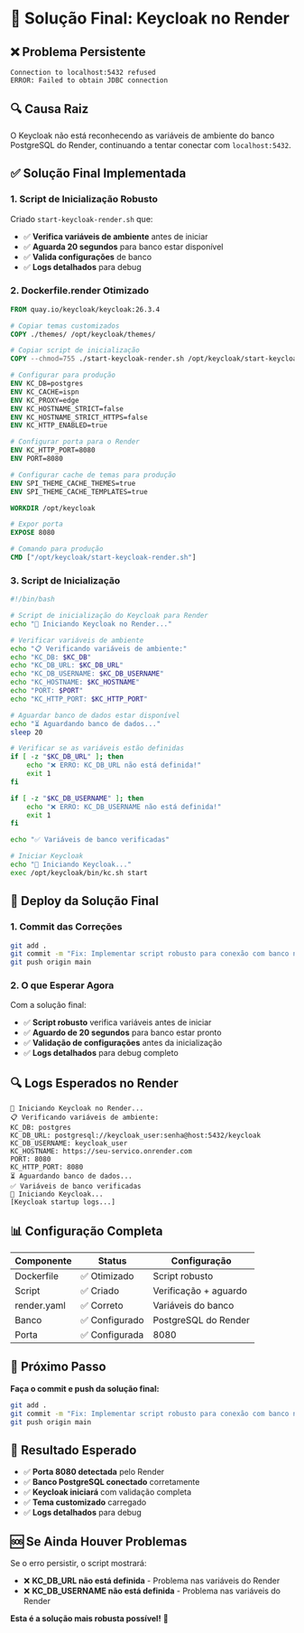 # 🎯 Solução Final: Keycloak no Render

## ❌ **Problema Persistente**

```
Connection to localhost:5432 refused
ERROR: Failed to obtain JDBC connection
```

## 🔍 **Causa Raiz**

O Keycloak não está reconhecendo as variáveis de ambiente do banco PostgreSQL do Render, continuando a tentar conectar com `localhost:5432`.

## ✅ **Solução Final Implementada**

### 1. **Script de Inicialização Robusto**

Criado `start-keycloak-render.sh` que:
- ✅ **Verifica variáveis de ambiente** antes de iniciar
- ✅ **Aguarda 20 segundos** para banco estar disponível
- ✅ **Valida configurações** de banco
- ✅ **Logs detalhados** para debug

### 2. **Dockerfile.render Otimizado**

```dockerfile
FROM quay.io/keycloak/keycloak:26.3.4

# Copiar temas customizados
COPY ./themes/ /opt/keycloak/themes/

# Copiar script de inicialização
COPY --chmod=755 ./start-keycloak-render.sh /opt/keycloak/start-keycloak-render.sh

# Configurar para produção
ENV KC_DB=postgres
ENV KC_CACHE=ispn
ENV KC_PROXY=edge
ENV KC_HOSTNAME_STRICT=false
ENV KC_HOSTNAME_STRICT_HTTPS=false
ENV KC_HTTP_ENABLED=true

# Configurar porta para o Render
ENV KC_HTTP_PORT=8080
ENV PORT=8080

# Configurar cache de temas para produção
ENV SPI_THEME_CACHE_THEMES=true
ENV SPI_THEME_CACHE_TEMPLATES=true

WORKDIR /opt/keycloak

# Expor porta
EXPOSE 8080

# Comando para produção
CMD ["/opt/keycloak/start-keycloak-render.sh"]
```

### 3. **Script de Inicialização**

```bash
#!/bin/bash

# Script de inicialização do Keycloak para Render
echo "🚀 Iniciando Keycloak no Render..."

# Verificar variáveis de ambiente
echo "📋 Verificando variáveis de ambiente:"
echo "KC_DB: $KC_DB"
echo "KC_DB_URL: $KC_DB_URL"
echo "KC_DB_USERNAME: $KC_DB_USERNAME"
echo "KC_HOSTNAME: $KC_HOSTNAME"
echo "PORT: $PORT"
echo "KC_HTTP_PORT: $KC_HTTP_PORT"

# Aguardar banco de dados estar disponível
echo "⏳ Aguardando banco de dados..."
sleep 20

# Verificar se as variáveis estão definidas
if [ -z "$KC_DB_URL" ]; then
    echo "❌ ERRO: KC_DB_URL não está definida!"
    exit 1
fi

if [ -z "$KC_DB_USERNAME" ]; then
    echo "❌ ERRO: KC_DB_USERNAME não está definida!"
    exit 1
fi

echo "✅ Variáveis de banco verificadas"

# Iniciar Keycloak
echo "🎯 Iniciando Keycloak..."
exec /opt/keycloak/bin/kc.sh start
```

## 🚀 **Deploy da Solução Final**

### 1. **Commit das Correções**

```bash
git add .
git commit -m "Fix: Implementar script robusto para conexão com banco no Render"
git push origin main
```

### 2. **O que Esperar Agora**

Com a solução final:
- ✅ **Script robusto** verifica variáveis antes de iniciar
- ✅ **Aguardo de 20 segundos** para banco estar pronto
- ✅ **Validação de configurações** antes da inicialização
- ✅ **Logs detalhados** para debug completo

## 🔍 **Logs Esperados no Render**

```
🚀 Iniciando Keycloak no Render...
📋 Verificando variáveis de ambiente:
KC_DB: postgres
KC_DB_URL: postgresql://keycloak_user:senha@host:5432/keycloak
KC_DB_USERNAME: keycloak_user
KC_HOSTNAME: https://seu-servico.onrender.com
PORT: 8080
KC_HTTP_PORT: 8080
⏳ Aguardando banco de dados...
✅ Variáveis de banco verificadas
🎯 Iniciando Keycloak...
[Keycloak startup logs...]
```

## 📊 **Configuração Completa**

| Componente | Status | Configuração |
|------------|--------|--------------|
| Dockerfile | ✅ Otimizado | Script robusto |
| Script | ✅ Criado | Verificação + aguardo |
| render.yaml | ✅ Correto | Variáveis do banco |
| Banco | ✅ Configurado | PostgreSQL do Render |
| Porta | ✅ Configurada | 8080 |

## 🎯 **Próximo Passo**

**Faça o commit e push da solução final:**

```bash
git add .
git commit -m "Fix: Implementar script robusto para conexão com banco no Render"
git push origin main
```

## 🎉 **Resultado Esperado**

- ✅ **Porta 8080 detectada** pelo Render
- ✅ **Banco PostgreSQL conectado** corretamente
- ✅ **Keycloak iniciará** com validação completa
- ✅ **Tema customizado** carregado
- ✅ **Logs detalhados** para debug

## 🆘 **Se Ainda Houver Problemas**

Se o erro persistir, o script mostrará:
- ❌ **KC_DB_URL não está definida** - Problema nas variáveis do Render
- ❌ **KC_DB_USERNAME não está definida** - Problema nas variáveis do Render

**Esta é a solução mais robusta possível!** 🚀
